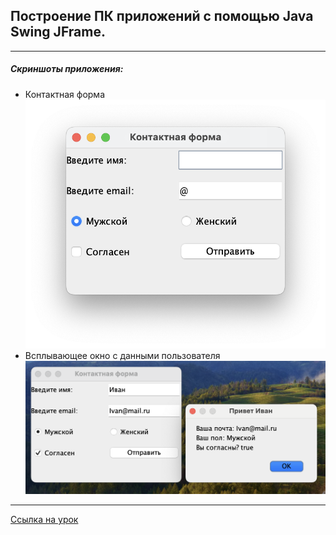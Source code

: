## Построение ПК приложений с помощью Java Swing JFrame.
***
##### Скриншоты приложения:
* Контактная форма
![Contact frame](https://github.com/abylay11/first-app/blob/master/screenshots/ContactFrame.png?raw=true)
* Всплывающее окно с данными пользователя
![Alert frame](https://github.com/abylay11/first-app/blob/master/screenshots/AlertFrame.png?raw=true)
***
[Ссылка на урок](https://www.youtube.com/watch?v=8JwR3OTQcZg&list=PLDyJYA6aTY1lT614ixLYq48har7EnCXpk&index=20)